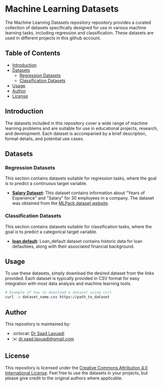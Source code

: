 # Machine Learning Datasets

The Machine Learning Datasets repository repository provides a curated collection of datasets specifically designed for use in various machine learning tasks, including regression and classification. These datasets are used in different projects in this github account. 

## Table of Contents

- [Introduction](#introduction)
- [Datasets](#datasets)
  - [Regression Datasets](#regression-datasets)
  - [Classification Datasets](#classification-datasets)
- [Usage](#usage)
- [Author](#author)
- [License](#license)

## Introduction

The datasets included in this repository cover a wide range of machine learning problems and are suitable for use in educational projects, research, and development. Each dataset is accompanied by a brief description, format details, and potential use cases.

## Datasets

### Regression Datasets

This section contains datasets suitable for regression tasks, where the goal is to predict a continuous target variable.

- **[Salary Dataset](https://github.com/dr-saad-la/datasets/blob/main/salary.csv):** This dataset contains information about "Years of Experience" and "Salary" for 30 employees in a company. The dataset was obtained from the [MLPack dataset website](https://datasets.mlpack.org/Salary_Data.csv).


### Classification Datasets

This section contains datasets suitable for classification tasks, where the goal is to predict a categorical target variable.

- **[loan default](https://github.com/dr-saad-la/datasets/blob/main/loan_default.csv):** Loan_default dataset contains historic data for loan defaultees, along with their associated financial background.


## Usage

To use these datasets, simply download the desired dataset from the links provided. Each dataset is typically provided in CSV format for easy integration with most data analysis and machine learning tools.

```sh
# Example of how to download a dataset using curl
curl -o dataset_name.csv https://path_to_dataset
```

## Author

This repository is maintained by:

- :octocat: [Dr Saad Laouadi](https://github.com/dr-saad-la)
- ✉️ [dr.saad.laouadi@gmail.com](mailto:dr.saad.laouadi@gmail.com)

## License

This repository is licensed under the [Creative Commons Attribution 4.0 International License](https://creativecommons.org/licenses/by/4.0/). Feel free to use the datasets in your projects, but please give credit to the original authors where applicable.


